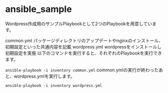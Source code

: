 # ansible_sample
Wordpress作成用のサンプルPlaybookとして2つのPlaybookを用意しています。

common.yml
パッケージディレクトリのアップデートやnginxのインストール、初期設定といった共通内容を記載
wordpress.yml
wordpressをインストールし初期設定を実施
以下のコマンドを実行すると、それぞれのPlaybookを実行できます。

`ansible-playbook -i inventory common.yml`
common.ymlの実行が終わったあと、wordpress.ymlを実行します。

`ansible-playbook -i inventory wordpress.yml`